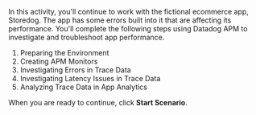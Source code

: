 In this activity, you'll continue to work with the fictional ecommerce app, Storedog. The app has some errors built into it that are affecting its performance. You'll complete the following steps using Datadog APM to investigate and troubleshoot app performance.

1. Preparing the Environment
2. Creating APM Monitors
3. Investigating Errors in Trace Data
4. Investigating Latency Issues in Trace Data
5. Analyzing Trace Data in App Analytics

When you are ready to continue, click **Start Scenario**.